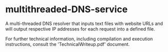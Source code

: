 # multithreaded-DNS-service

A multi-threaded DNS resolver that inputs text files with website URLs and will output respective IP addresses for each request into a defined file.

For further technical information, including compilation and execution instructions, consult the 'TechnicalWriteup.pdf' document.
